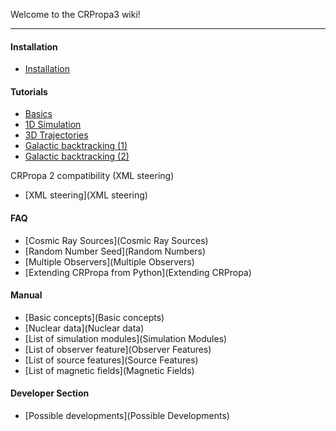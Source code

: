 Welcome to the CRPropa3 wiki!

***
#### Installation
 * [Installation](Installation)

#### Tutorials
 * [Basics](http://nbviewer.ipython.org/github/CRPropa/CRPropa3-notebooks/blob/master/basics/basics.ipynb)
 * [1D Simulation](http://nbviewer.ipython.org/github/CRPropa/CRPropa3-notebooks/blob/master/sim1D/sim1D.ipynb)
 * [3D Trajectories](http://nbviewer.ipython.org/github/CRPropa/CRPropa3-notebooks/blob/master/trajectories/trajectories.ipynb)
 * [Galactic backtracking (1)](http://nbviewer.ipython.org/github/CRPropa/CRPropa3-notebooks/blob/master/galactic_backtracking/galactic_backtracking.ipynb)
 * [Galactic backtracking (2)](http://nbviewer.ipython.org/github/CRPropa/CRPropa3-notebooks/blob/master/galactic_trajectories/galactic_trajectories.ipynb)

CRPropa 2 compatibility (XML steering)
 * [XML steering](XML steering)

#### FAQ
 * [Cosmic Ray Sources](Cosmic Ray Sources)
 * [Random Number Seed](Random Numbers)
 * [Multiple Observers](Multiple Observers)
 * [Extending CRPropa from Python](Extending CRPropa)

#### Manual
 * [Basic concepts](Basic concepts)
 * [Nuclear data](Nuclear data)
 * [List of simulation modules](Simulation Modules)
 * [List of observer feature](Observer Features)
 * [List of source features](Source Features)
 * [List of magnetic fields](Magnetic Fields)

#### Developer Section
 * [Possible developments](Possible Developments)
